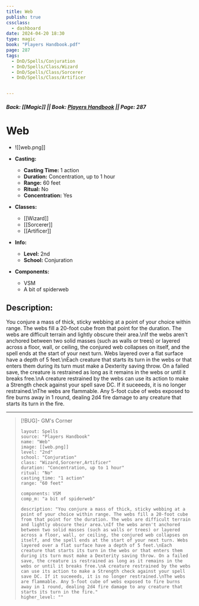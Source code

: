 ```yaml
---
title: Web
publish: true
cssclass:
  - dashboard
date: 2024-04-20 18:30
type: magic
book: "Players Handbook.pdf"
page: 287
tags:
  - DnD/Spells/Conjuration
  - DnD/Spells/Class/Wizard
  - DnD/Spells/Class/Sorcerer
  - DnD/Spells/Class/Artificer


---
```


##### Back: [[Magic]] || Book: [Players Handbook](https://drive.google.com/drive/folders/1O5bhpYizcIT5xxAoLOuzCRht_PVS7VSG?usp=sharing) || Page: 287

# Web
- ![[web.png]]
- **Casting:**
    - **Casting Time:** 1 action
    - **Duration:** Concentration, up to 1 hour
    - **Range:** 60 feet
    - **Ritual:** No
    - **Concentration:** Yes
- **Classes:**
    - [[Wizard]]
    - [[Sorcerer]]
    - [[Artificer]]

- **Info:**
    - **Level:** 2nd
    - **School:** Conjuration
- **Components:**
    - VSM
    - A bit of spiderweb

## Description:
You conjure a mass of thick, sticky webbing at a point of your choice within range. The webs fill a 20-foot cube from that point for the duration. The webs are difficult terrain and lightly obscure their area.\nIf the webs aren't anchored between two solid masses (such as walls or trees) or layered across a floor, wall, or ceiling, the conjured web collapses on itself, and the spell ends at the start of your next turn. Webs layered over a flat surface have a depth of 5 feet.\nEach creature that starts its turn in the webs or that enters them during its turn must make a Dexterity saving throw. On a failed save, the creature is restrained as long as it remains in the webs or until it breaks free.\nA creature restrained by the webs can use its action to make a Strength check against your spell save DC. If it suceeeds, it is no longer restrained.\nThe webs are flammable. Any 5-foot cube of webs exposed to fire burns away in 1 round, dealing 2d4 fire damage to any creature that starts its turn in the fire.



---

> [!BUG]- GM's Corner
>
> ```statblock
> layout: Spells
> source: "Players Handbook"
> name: "Web"
> image: [[web.png]]
> level: "2nd"
> school: "Conjuration"
> class: "Wizard,Sorcerer,Artificer"
> duration: "Concentration, up to 1 hour"
> ritual: "No"
> casting_time: "1 action"
> range: "60 feet"
>
> components: VSM
> comp_m: "a bit of spiderweb"
>
> description: "You conjure a mass of thick, sticky webbing at a point of your choice within range. The webs fill a 20-foot cube from that point for the duration. The webs are difficult terrain and lightly obscure their area.\nIf the webs aren't anchored between two solid masses (such as walls or trees) or layered across a floor, wall, or ceiling, the conjured web collapses on itself, and the spell ends at the start of your next turn. Webs layered over a flat surface have a depth of 5 feet.\nEach creature that starts its turn in the webs or that enters them during its turn must make a Dexterity saving throw. On a failed save, the creature is restrained as long as it remains in the webs or until it breaks free.\nA creature restrained by the webs can use its action to make a Strength check against your spell save DC. If it suceeeds, it is no longer restrained.\nThe webs are flammable. Any 5-foot cube of webs exposed to fire burns away in 1 round, dealing 2d4 fire damage to any creature that starts its turn in the fire."
> higher_level: ""
> ```
